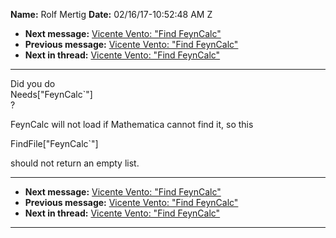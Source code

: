**Name:** Rolf Mertig
**Date:** 02/16/17-10:52:48 AM Z

  - **Next message:** [Vicente Vento: "Find FeynCalc"](1217.html)
  - **Previous message:** [Vicente Vento: "Find FeynCalc"](1215.html)
  - **Next in thread:** [Vicente Vento: "Find FeynCalc"](1217.html)

-----

Did you do  
Needs["FeynCalc\`"]  
?  

FeynCalc will not load if Mathematica cannot find it, so this  

FindFile["FeynCalc\`"]  

should not return an empty list.  

-----

  - **Next message:** [Vicente Vento: "Find FeynCalc"](1217.html)
  - **Previous message:** [Vicente Vento: "Find FeynCalc"](1215.html)
  - **Next in thread:** [Vicente Vento: "Find FeynCalc"](1217.html)

-----

